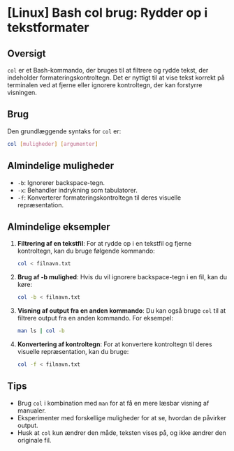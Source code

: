 # [Linux] Bash col brug: Rydder op i tekstformater

## Oversigt
`col` er et Bash-kommando, der bruges til at filtrere og rydde tekst, der indeholder formateringskontroltegn. Det er nyttigt til at vise tekst korrekt på terminalen ved at fjerne eller ignorere kontroltegn, der kan forstyrre visningen.

## Brug
Den grundlæggende syntaks for `col` er:

```bash
col [muligheder] [argumenter]
```

## Almindelige muligheder
- `-b`: Ignorerer backspace-tegn.
- `-x`: Behandler indrykning som tabulatorer.
- `-f`: Konverterer formateringskontroltegn til deres visuelle repræsentation.

## Almindelige eksempler

1. **Filtrering af en tekstfil**:
   For at rydde op i en tekstfil og fjerne kontroltegn, kan du bruge følgende kommando:
   ```bash
   col < filnavn.txt
   ```

2. **Brug af -b mulighed**:
   Hvis du vil ignorere backspace-tegn i en fil, kan du køre:
   ```bash
   col -b < filnavn.txt
   ```

3. **Visning af output fra en anden kommando**:
   Du kan også bruge `col` til at filtrere output fra en anden kommando. For eksempel:
   ```bash
   man ls | col -b
   ```

4. **Konvertering af kontroltegn**:
   For at konvertere kontroltegn til deres visuelle repræsentation, kan du bruge:
   ```bash
   col -f < filnavn.txt
   ```

## Tips
- Brug `col` i kombination med `man` for at få en mere læsbar visning af manualer.
- Eksperimenter med forskellige muligheder for at se, hvordan de påvirker output.
- Husk at `col` kun ændrer den måde, teksten vises på, og ikke ændrer den originale fil.